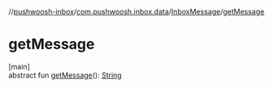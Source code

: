 //[pushwoosh-inbox](../../../index.md)/[com.pushwoosh.inbox.data](../index.md)/[InboxMessage](index.md)/[getMessage](get-message.md)

# getMessage

[main]\
abstract fun [getMessage](get-message.md)(): [String](https://developer.android.com/reference/kotlin/java/lang/String.html)
